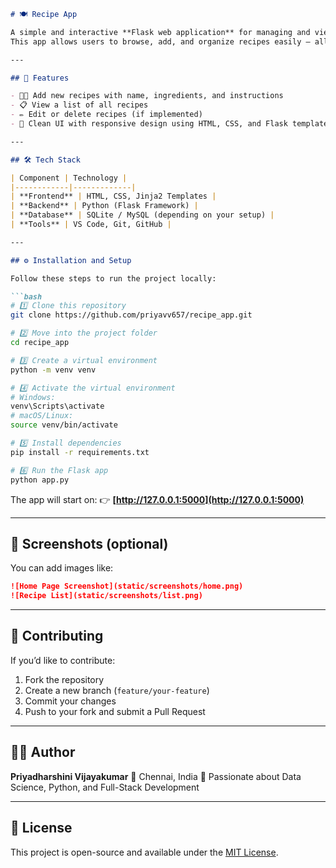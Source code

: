 
````markdown
# 🍽️ Recipe App

A simple and interactive **Flask web application** for managing and viewing delicious recipes.  
This app allows users to browse, add, and organize recipes easily — all in a clean web interface.

---

## 🚀 Features

- 🧑‍🍳 Add new recipes with name, ingredients, and instructions  
- 📋 View a list of all recipes  
- ✏️ Edit or delete recipes (if implemented)  
- 🎨 Clean UI with responsive design using HTML, CSS, and Flask templates  

---

## 🛠️ Tech Stack

| Component | Technology |
|------------|-------------|
| **Frontend** | HTML, CSS, Jinja2 Templates |
| **Backend** | Python (Flask Framework) |
| **Database** | SQLite / MySQL (depending on your setup) |
| **Tools** | VS Code, Git, GitHub |

---

## ⚙️ Installation and Setup

Follow these steps to run the project locally:

```bash
# 1️⃣ Clone this repository
git clone https://github.com/priyavv657/recipe_app.git

# 2️⃣ Move into the project folder
cd recipe_app

# 3️⃣ Create a virtual environment
python -m venv venv

# 4️⃣ Activate the virtual environment
# Windows:
venv\Scripts\activate
# macOS/Linux:
source venv/bin/activate

# 5️⃣ Install dependencies
pip install -r requirements.txt

# 6️⃣ Run the Flask app
python app.py
````

The app will start on:
👉 **[http://127.0.0.1:5000](http://127.0.0.1:5000)**

---

## 📸 Screenshots (optional)

You can add images like:

```markdown
![Home Page Screenshot](static/screenshots/home.png)
![Recipe List](static/screenshots/list.png)
```

---

## 🤝 Contributing

If you’d like to contribute:

1. Fork the repository
2. Create a new branch (`feature/your-feature`)
3. Commit your changes
4. Push to your fork and submit a Pull Request

---

## 🧑‍💻 Author

**Priyadharshini Vijayakumar**
📍 Chennai, India
💙 Passionate about Data Science, Python, and Full-Stack Development

---

## 📜 License

This project is open-source and available under the [MIT License](LICENSE).

```

